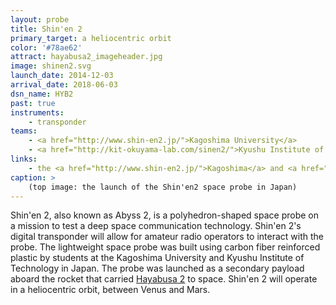 ```yaml
---
layout: probe
title: Shin'en 2
primary_target: a heliocentric orbit
color: '#78ae62'
attract: hayabusa2_imageheader.jpg
image: shinen2.svg
launch_date: 2014-12-03
arrival_date: 2018-06-03
dsn_name: HYB2
past: true
instruments:
    - transponder
teams:
    - <a href="http://www.shin-en2.jp/">Kagoshima University</a>
    - <a href="http://kit-okuyama-lab.com/sinen2/">Kyushu Institute of Technology</a>
links:
    - the <a href="http://www.shin-en2.jp/">Kagoshima</a> and <a href="http://kit-okuyama-lab.com/sinen2/">Kyushu</a> websites for Shin'en 2
caption: >
    (top image: the launch of the Shin'en2 space probe in Japan)
---
```

Shin'en 2, also known as Abyss 2, is a polyhedron-shaped space probe on a mission to test a deep space communication technology. Shin'en 2's digital transponder will allow for amateur radio operators to interact with the probe. The lightweight space probe was built using carbon fiber reinforced plastic by students at the Kagoshima University and Kyushu Institute of Technology in Japan. The probe was launched as a secondary payload aboard the rocket that carried <a href="/hayabusa2/">Hayabusa 2</a> to space. Shin'en 2 will operate in a heliocentric orbit, between Venus and Mars.



